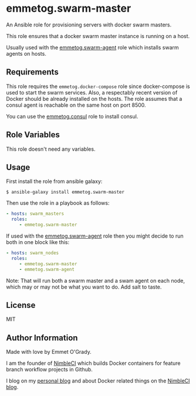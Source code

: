emmetog.swarm-master
====================

An Ansible role for provisioning servers with docker swarm masters.

This role ensures that a docker swarm master instance is running on a host.

Usually used with the [emmetog.swarm-agent](https://github.com/emmetog/ansible-swarm-agent) role which installs
swarm agents on hosts.

Requirements
------------

This role requires the `emmetog.docker-compose` role since docker-compose is used to start the swarm services.
Also, a respectably recent version of Docker should be already installed on the hosts.
The role assumes that a consul agent is reachable on the same host on port 8500.

You can use the [emmetog.consul](https://galaxy.ansible.com/emmetog/consul/) role to install consul.

Role Variables
--------------

This role doesn't need any variables.

Usage
-----

First install the role from ansible galaxy:
```
$ ansible-galaxy install emmetog.swarm-master
```

Then use the role in a playbook as follows:
```yml
- hosts: swarm_masters
  roles:
     - emmetog.swarm-master
```

If used with the [emmetog.swarm-agent](https://github.com/emmetog/ansible-swarm-agent) role then you might decide to run both
in one block like this:
```yml
- hosts: swarm_nodes
  roles:
     - emmetog.swarm-master
     - emmetog.swarm-agent
```
Note: That will run both a swarm master and a swam agent on each node, which may or may not be what you want to do. Add
salt to taste.

License
-------

MIT

Author Information
------------------

Made with love by Emmet O'Grady.

I am the founder of [NimbleCI](https://nimbleci.com) which builds Docker containers for feature branch workflow projects in Github.

I blog on my [personal blog](http://blog.emmetogrady.com) and about Docker related things on the [NimbleCI blog](http://blog.nimbleci.com).